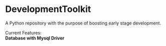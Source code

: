 # DevelopmentToolkit
A Python repository with the purpose of boosting early stage development.


Current Features: \
**Database with Mysql Driver**